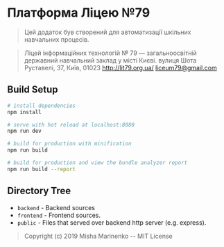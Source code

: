 # Платформа Ліцею №79

> Цей додаток був створений для автоматизації шкільних навчальних процесів.

> Ліцей інформаційних технологій № 79 — загальноосвітній державний навчальний заклад у місті Києві.
 вулиця Шота Руставелі, 37, Київ, 01023   http://lit79.org.ua/   liceum79@gmail.com

## Build Setup

``` bash
# install dependencies
npm install

# serve with hot reload at localhost:8080
npm run dev

# build for production with minification
npm run build

# build for production and view the bundle analyzer report
npm run build --report
```
## Directory Tree

* ` backend ` - Backend sources
* ` frontend ` - Frontend sources.
* ` public ` - Files that served over backend http server (e.g. express).


> Copyright (c) 2019 Misha Marinenko -- MIT License